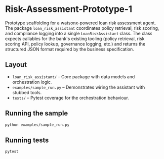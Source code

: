 # Risk-Assessment-Prototype-1

Prototype scaffolding for a watsonx-powered loan risk assessment agent. The
package `loan_risk_assistant` coordinates policy retrieval, risk scoring, and
compliance logging into a single `LoanRiskAssistant` class. The class expects
callables for the bank's existing tooling (policy retrieval, risk scoring API,
policy lookup, governance logging, etc.) and returns the structured JSON format
required by the business specification.

## Layout

- `loan_risk_assistant/` – Core package with data models and orchestration
  logic.
- `examples/sample_run.py` – Demonstrates wiring the assistant with stubbed
  tools.
- `tests/` – Pytest coverage for the orchestration behaviour.

## Running the sample

```bash
python examples/sample_run.py
```

## Running tests

```bash
pytest
```
